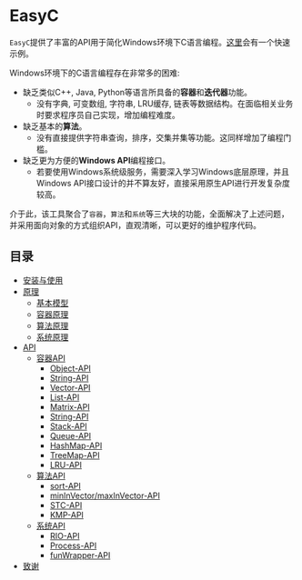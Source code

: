 # EasyC
`EasyC`提供了丰富的API用于简化Windows环境下C语言编程。[这里]()会有一个快速示例。

Windows环境下的C语言编程存在非常多的困难:
* 缺乏类似C++, Java, Python等语言所具备的**容器**和**迭代器**功能。
	* 没有字典, 可变数组, 字符串, LRU缓存, 链表等数据结构。在面临相关业务时要求程序员自己实现，增加编程难度。
* 缺乏基本的**算法**。
	* 没有直接提供字符串查询，排序，交集并集等功能。这同样增加了编程门槛。
* 缺乏更为方便的**Windows API**编程接口。
	* 若要使用Windows系统级服务，需要深入学习Windows底层原理，并且Windows API接口设计的并不算友好，直接采用原生API进行开发复杂度较高。

介于此，该工具聚合了`容器`，`算法`和`系统`等三大块的功能，全面解决了上述问题，并采用面向对象的方式组织API，直观清晰，可以更好的维护程序代码。

## 目录
- [安装与使用](doc/install.md)
- [原理](doc/theory.md)
	- [基本模型](doc/theory.md##一、基本模型)
	- [容器原理](doc/theory.md)
	- [算法原理](doc/theory.md)
	- [系统原理](doc/theory.md)
- [API](doc/api.md)
	- [容器API](doc/api.md)
		- [Object-API](doc/api.md)
		- [String-API](doc/api.md)
		- [Vector-API](doc/api.md)
		- [List-API](doc/api.md)
		- [Matrix-API](doc/api.md)
		- [String-API](doc/api.md)
		- [Stack-API](doc/api.md)
		- [Queue-API](doc/api.md)
		- [HashMap-API](doc/api.md)
		- [TreeMap-API](doc/api.md)
		- [LRU-API](doc/api.md)
	- [算法API](doc/api.md)
		- [sort-API](doc/api.md)
		- [minInVector/maxInVector-API](doc/api.md)
		- [STC-API](doc/api.md)
		- [KMP-API](doc/api.md)
	- [系统API](doc/api.md)
		- [RIO-API](doc/api.md)
		- [Process-API](doc/api.md)
		- [funWrapper-API](doc/api.md)
- [致谢](doc/thanks.md)